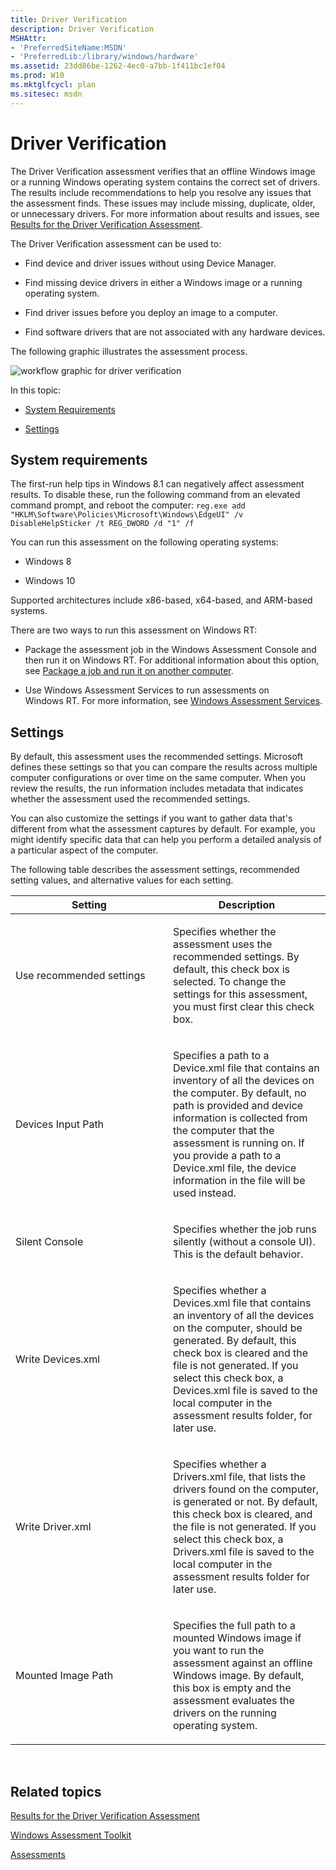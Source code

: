 ```yaml
---
title: Driver Verification
description: Driver Verification
MSHAttr:
- 'PreferredSiteName:MSDN'
- 'PreferredLib:/library/windows/hardware'
ms.assetid: 23dd86be-1262-4ec0-a7bb-1f411bc1ef04
ms.prod: W10
ms.mktglfcycl: plan
ms.sitesec: msdn
---
```


# Driver Verification


The Driver Verification assessment verifies that an offline Windows image or a running Windows operating system contains the correct set of drivers. The results include recommendations to help you resolve any issues that the assessment finds. These issues may include missing, duplicate, older, or unnecessary drivers. For more information about results and issues, see [Results for the Driver Verification Assessment](results-for-the-driver-verification-assessment.md).

The Driver Verification assessment can be used to:

-   Find device and driver issues without using Device Manager.

-   Find missing device drivers in either a Windows image or a running operating system.

-   Find driver issues before you deploy an image to a computer.

-   Find software drivers that are not associated with any hardware devices.

The following graphic illustrates the assessment process.

![workflow graphic for driver verification](images/dep-win8-8-techref-driverassessmentflow.jpg)

In this topic:

-   [System Requirements](#beforebegin)

-   [Settings](#settings)

## <a href="" id="beforebegin"></a>System requirements


The first-run help tips in Windows 8.1 can negatively affect assessment results. To disable these, run the following command from an elevated command prompt, and reboot the computer: `reg.exe add "HKLM\Software\Policies\Microsoft\Windows\EdgeUI" /v DisableHelpSticker /t REG_DWORD /d "1" /f`

You can run this assessment on the following operating systems:

-   Windows 8

-   Windows 10

Supported architectures include x86-based, x64-based, and ARM-based systems.

There are two ways to run this assessment on Windows RT:

-   Package the assessment job in the Windows Assessment Console and then run it on Windows RT. For additional information about this option, see [Package a job and run it on another computer](package-a-job-and-run-it-on-another-computer.md).

-   Use Windows Assessment Services to run assessments on Windows RT. For more information, see [Windows Assessment Services](windows-assessment-services-technical-reference.md).

## Settings


By default, this assessment uses the recommended settings. Microsoft defines these settings so that you can compare the results across multiple computer configurations or over time on the same computer. When you review the results, the run information includes metadata that indicates whether the assessment used the recommended settings.

You can also customize the settings if you want to gather data that's different from what the assessment captures by default. For example, you might identify specific data that can help you perform a detailed analysis of a particular aspect of the computer.

The following table describes the assessment settings, recommended setting values, and alternative values for each setting.

<table>
<colgroup>
<col width="50%" />
<col width="50%" />
</colgroup>
<thead>
<tr class="header">
<th>Setting</th>
<th>Description</th>
</tr>
</thead>
<tbody>
<tr class="odd">
<td><p>Use recommended settings</p></td>
<td><p>Specifies whether the assessment uses the recommended settings. By default, this check box is selected. To change the settings for this assessment, you must first clear this check box.</p></td>
</tr>
<tr class="even">
<td><p>Devices Input Path</p></td>
<td><p>Specifies a path to a Device.xml file that contains an inventory of all the devices on the computer. By default, no path is provided and device information is collected from the computer that the assessment is running on. If you provide a path to a Device.xml file, the device information in the file will be used instead.</p></td>
</tr>
<tr class="odd">
<td><p>Silent Console</p></td>
<td><p>Specifies whether the job runs silently (without a console UI). This is the default behavior.</p></td>
</tr>
<tr class="even">
<td><p>Write Devices.xml</p></td>
<td><p>Specifies whether a Devices.xml file that contains an inventory of all the devices on the computer, should be generated. By default, this check box is cleared and the file is not generated. If you select this check box, a Devices.xml file is saved to the local computer in the assessment results folder, for later use.</p></td>
</tr>
<tr class="odd">
<td><p>Write Driver.xml</p></td>
<td><p>Specifies whether a Drivers.xml file, that lists the drivers found on the computer, is generated or not. By default, this check box is cleared, and the file is not generated. If you select this check box, a Drivers.xml file is saved to the local computer in the assessment results folder for later use.</p></td>
</tr>
<tr class="even">
<td><p>Mounted Image Path</p></td>
<td><p>Specifies the full path to a mounted Windows image if you want to run the assessment against an offline Windows image. By default, this box is empty and the assessment evaluates the drivers on the running operating system.</p></td>
</tr>
</tbody>
</table>

 

## Related topics


[Results for the Driver Verification Assessment](results-for-the-driver-verification-assessment.md)

[Windows Assessment Toolkit](windows-assessment-toolkit-technical-reference.md)

[Assessments](assessments.md)

 

 







